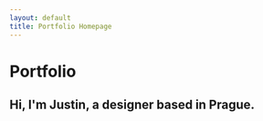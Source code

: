 ```yaml
---
layout: default
title: Portfolio Homepage
---
```


# Portfolio

## Hi, I'm Justin, a designer based in Prague.
